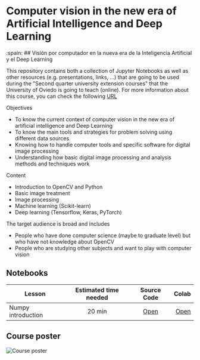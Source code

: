 # Computer vision in the new era of Artificial Intelligence and Deep Learning
:spain: ## Visión por computador en la nueva era de la Inteligencia Artificial y el Deep Learning

This repository contains both a collection of Jupyter Notebooks as well as other resources (e.g. presentations, links, ...) that are going to be used during the "Second quarter university extension courses" that the University of Oviedo is going to teach (online). For more information about this course, you can check the following [URL](https://www.uniovi.es/estudios/extension/cursos2c/-/asset_publisher/SEp0PJi4ISGo/content/vision-por-computador-en-la-nueva-era-de-la-inteligencia-artificial-y-el-deep-learning?redirect=%2Festudios%2Fextension%2Fcursos2c)

Objectives
 * To know the current context of computer vision in the new era of artificial intelligence and Deep Learning
 * To know the main tools and strategies for problem solving using different data sources
 * Knowing how to handle computer tools and specific software for digital image processing
 * Understanding how basic digital image processing and analysis methods and techniques work

Content
 * Introduction to OpenCV and Python
 * Basic image treatment
 * Image processing
 * Machine learning (Scikit-learn)
 * Deep learning (Tensorflow, Keras, PyTorch)
 
The target audience is broad and includes
 * People who have done computer science (maybe to graduate level) but who have not knowledge about OpenCV
 * People who are studying other subjects and want to play with computer vision 

## Notebooks


| Lesson        | Estimated time needed | Source Code  | Colab |
| ------------- |:---------------------:| :-----------:| -----:|
| Numpy introduction | 20 min | [Open](https://github.com/albertofernandezvillan/dl-ml-notebooks/blob/main/notebooks/NumpyIndexing.ipynb) | [Open](https://colab.research.google.com/github/albertofernandezvillan/dl-ml-notebooks/blob/main/notebooks/NumpyIndexing.ipynb) |






## Course poster
![Course poster](https://raw.githubusercontent.com/albertofernandezvillan/dl-ml-notebooks/main/assets/course_poster_final.png)
